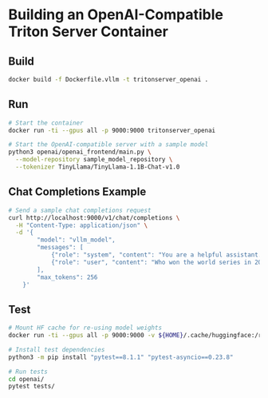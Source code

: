 <!--
# Copyright (c) 2024, NVIDIA CORPORATION. All rights reserved.
#
# Redistribution and use in source and binary forms, with or without
# modification, are permitted provided that the following conditions
# are met:
#  * Redistributions of source code must retain the above copyright
#    notice, this list of conditions and the following disclaimer.
#  * Redistributions in binary form must reproduce the above copyright
#    notice, this list of conditions and the following disclaimer in the
#    documentation and/or other materials provided with the distribution.
#  * Neither the name of NVIDIA CORPORATION nor the names of its
#    contributors may be used to endorse or promote products derived
#    from this software without specific prior written permission.
#
# THIS SOFTWARE IS PROVIDED BY THE COPYRIGHT HOLDERS ``AS IS'' AND ANY
# EXPRESS OR IMPLIED WARRANTIES, INCLUDING, BUT NOT LIMITED TO, THE
# IMPLIED WARRANTIES OF MERCHANTABILITY AND FITNESS FOR A PARTICULAR
# PURPOSE ARE DISCLAIMED.  IN NO EVENT SHALL THE COPYRIGHT OWNER OR
# CONTRIBUTORS BE LIABLE FOR ANY DIRECT, INDIRECT, INCIDENTAL, SPECIAL,
# EXEMPLARY, OR CONSEQUENTIAL DAMAGES (INCLUDING, BUT NOT LIMITED TO,
# PROCUREMENT OF SUBSTITUTE GOODS OR SERVICES; LOSS OF USE, DATA, OR
# PROFITS; OR BUSINESS INTERRUPTION) HOWEVER CAUSED AND ON ANY THEORY
# OF LIABILITY, WHETHER IN CONTRACT, STRICT LIABILITY, OR TORT
# (INCLUDING NEGLIGENCE OR OTHERWISE) ARISING IN ANY WAY OUT OF THE USE
# OF THIS SOFTWARE, EVEN IF ADVISED OF THE POSSIBILITY OF SUCH DAMAGE.
-->
# Building an OpenAI-Compatible Triton Server Container

## Build

```bash
docker build -f Dockerfile.vllm -t tritonserver_openai .
```

## Run

```bash
# Start the container
docker run -ti --gpus all -p 9000:9000 tritonserver_openai

# Start the OpenAI-compatible server with a sample model
python3 openai/openai_frontend/main.py \
  --model-repository sample_model_repository \
  --tokenizer TinyLlama/TinyLlama-1.1B-Chat-v1.0
```

## Chat Completions Example

```bash
# Send a sample chat completions request
curl http://localhost:9000/v1/chat/completions \
  -H "Content-Type: application/json" \
  -d '{
        "model": "vllm_model",
        "messages": [
            {"role": "system", "content": "You are a helpful assistant."},
            {"role": "user", "content": "Who won the world series in 2020?"}
        ],
        "max_tokens": 256
    }'
```

## Test

```bash
# Mount HF cache for re-using model weights
docker run -ti --gpus all -p 9000:9000 -v ${HOME}/.cache/huggingface:/root/.cache/huggingface tritonserver_openai

# Install test dependencies
python3 -m pip install "pytest==8.1.1" "pytest-asyncio==0.23.8"

# Run tests
cd openai/
pytest tests/
```
